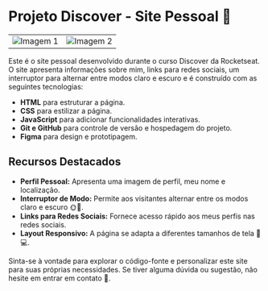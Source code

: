 # Projeto Discover - Site Pessoal 🚀

<table>
  <tr>
    <td><img src="https://github.com/PatrickGabrielSilva/DevLinks/assets/110678439/112bec3d-ba19-40be-a61b-f6fbc95ea278" alt="Imagem 1"></td>
    <td><img src="https://github.com/PatrickGabrielSilva/DevLinks/assets/110678439/f03ce8d8-3813-47c6-959c-e569a726ffc0" alt="Imagem 2"></td>
  </tr>
</table>




Este é o site pessoal desenvolvido durante o curso Discover da Rocketseat. O site apresenta informações sobre mim, links para redes sociais, um interruptor para alternar entre modos claro e escuro e é construído com as seguintes tecnologias:

- **HTML** para estruturar a página.
- **CSS** para estilizar a página.
- **JavaScript** para adicionar funcionalidades interativas.
- **Git e GitHub** para controle de versão e hospedagem do projeto.
- **Figma** para design e prototipagem.

## Recursos Destacados

- **Perfil Pessoal:** Apresenta uma imagem de perfil, meu nome e localização.
- **Interruptor de Modo:** Permite aos visitantes alternar entre os modos claro e escuro 🌞🌙.
- **Links para Redes Sociais:** Fornece acesso rápido aos meus perfis nas redes sociais.
- **Layout Responsivo:** A página se adapta a diferentes tamanhos de tela 📱💻.

Sinta-se à vontade para explorar o código-fonte e personalizar este site para suas próprias necessidades. Se tiver alguma dúvida ou sugestão, não hesite em entrar em contato 📧.
